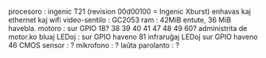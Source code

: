 
procesoro : ingenic T21 (revision 00d00100 = Ingenic Xburst)
	enhavas kaj ethernet kaj wifi
video-sentilo : GC2053
ram : 42MiB entute, 36 MiB havebla.
motoro : sur GPIO 18? 38 39 40 41 47 48 49 60?
	administrita de motor.ko
bluaj LEDoj : sur GPIO haveno 81
infraruĝaj LEDoj sur GPIO haveno 46
CMOS sensor : ?
mikrofono : ?
laŭta parolanto : ?




